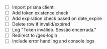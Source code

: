 - [ ] Import prisma client
- [ ] Add token existence check
- [ ] Add expiration check based on date_expire
- [ ] Delete row if invalid/expired
- [ ] Log "Token inválido. Sessão encerrada."
- [ ] Redirect to /ges-login
- [ ] Include error handling and console logs
